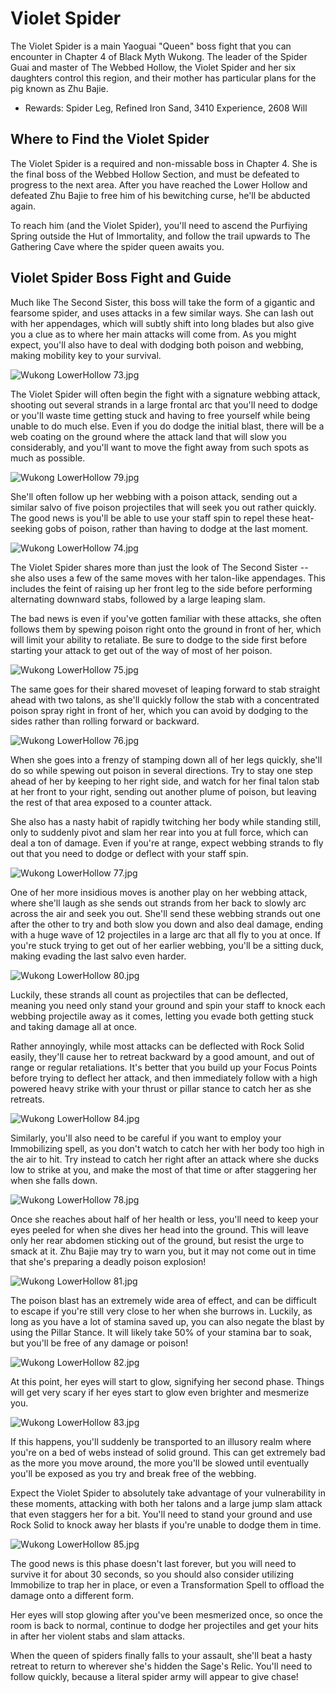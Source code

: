 # Violet Spider

The Violet Spider is a main Yaoguai "Queen" boss fight that you can encounter in Chapter 4 of Black Myth Wukong. The leader of the Spider Guai and master of The Webbed Hollow, the Violet Spider and her six daughters control this region, and their mother has particular plans for the pig known as Zhu Bajie. 

  * Rewards: Spider Leg, Refined Iron Sand, 3410 Experience, 2608 Will

## Where to Find the Violet Spider

The Violet Spider is a required and non-missable boss in Chapter 4. She is the final boss of the Webbed Hollow Section, and must be defeated to progress to the next area. After you have reached the Lower Hollow and defeated Zhu Bajie to free him of his bewitching curse, he'll be abducted again. 

To reach him (and the Violet Spider), you'll need to ascend the Purfiying Spring outside the Hut of Immortality, and follow the trail upwards to The Gathering Cave where the spider queen awaits you. 

## Violet Spider Boss Fight and Guide

Much like The Second Sister, this boss will take the form of a gigantic and fearsome spider, and uses attacks in a few similar ways. She can lash out with her appendages, which will subtly shift into long blades but also give you a clue as to where her main attacks will come from. As you might expect, you'll also have to deal with dodging both poison and webbing, making mobility key to your survival. 

![Wukong LowerHollow 73.jpg](https://oyster.ignimgs.com/mediawiki/apis.ign.com/black-myth-wukong/e/ee/Wukong_LowerHollow_73.jpg)

The Violet Spider will often begin the fight with a signature webbing attack, shooting out several strands in a large frontal arc that you'll need to dodge or you'll waste time getting stuck and having to free yourself while being unable to do much else. Even if you do dodge the initial blast, there will be a web coating on the ground where the attack land that will slow you considerably, and you'll want to move the fight away from such spots as much as possible. 

![Wukong LowerHollow 79.jpg](https://oyster.ignimgs.com/mediawiki/apis.ign.com/black-myth-wukong/0/0d/Wukong_LowerHollow_79.jpg)

She'll often follow up her webbing with a poison attack, sending out a similar salvo of five poison projectiles that will seek you out rather quickly. The good news is you'll be able to use your staff spin to repel these heat-seeking gobs of poison, rather than having to dodge at the last moment. 

![Wukong LowerHollow 74.jpg](https://oyster.ignimgs.com/mediawiki/apis.ign.com/black-myth-wukong/e/e1/Wukong_LowerHollow_74.jpg)

The Violet Spider shares more than just the look of The Second Sister -- she also uses a few of the same moves with her talon-like appendages. This includes the feint of raising up her front leg to the side before performing alternating downward stabs, followed by a large leaping slam. 

The bad news is even if you've gotten familiar with these attacks, she often follows them by spewing poison right onto the ground in front of her, which will limit your ability to retaliate. Be sure to dodge to the side first before starting your attack to get out of the way of most of her poison. 

![Wukong LowerHollow 75.jpg](https://oyster.ignimgs.com/mediawiki/apis.ign.com/black-myth-wukong/d/d9/Wukong_LowerHollow_75.jpg)

The same goes for their shared moveset of leaping forward to stab straight ahead with two talons, as she'll quickly follow the stab with a concentrated poison spray right in front of her, which you can avoid by dodging to the sides rather than rolling forward or backward. 

![Wukong LowerHollow 76.jpg](https://oyster.ignimgs.com/mediawiki/apis.ign.com/black-myth-wukong/1/13/Wukong_LowerHollow_76.jpg)

When she goes into a frenzy of stamping down all of her legs quickly, she'll do so while spewing out poison in several directions. Try to stay one step ahead of her by keeping to her right side, and watch for her final talon stab at her front to your right, sending out another plume of poison, but leaving the rest of that area exposed to a counter attack. 

She also has a nasty habit of rapidly twitching her body while standing still, only to suddenly pivot and slam her rear into you at full force, which can deal a ton of damage. Even if you're at range, expect webbing strands to fly out that you need to dodge or deflect with your staff spin. 

![Wukong LowerHollow 77.jpg](https://oyster.ignimgs.com/mediawiki/apis.ign.com/black-myth-wukong/2/27/Wukong_LowerHollow_77.jpg)

One of her more insidious moves is another play on her webbing attack, where she'll laugh as she sends out strands from her back to slowly arc across the air and seek you out. She'll send these webbing strands out one after the other to try and both slow you down and also deal damage, ending with a huge wave of 12 projectiles in a large arc that all fly to you at once. If you're stuck trying to get out of her earlier webbing, you'll be a sitting duck, making evading the last salvo even harder. 

![Wukong LowerHollow 80.jpg](https://oyster.ignimgs.com/mediawiki/apis.ign.com/black-myth-wukong/2/2e/Wukong_LowerHollow_80.jpg)

Luckily, these strands all count as projectiles that can be deflected, meaning you need only stand your ground and spin your staff to knock each webbing projectile away as it comes, letting you evade both getting stuck and taking damage all at once. 

Rather annoyingly, while most attacks can be deflected with Rock Solid easily, they'll cause her to retreat backward by a good amount, and out of range or regular retaliations. It's better that you build up your Focus Points before trying to deflect her attack, and then immediately follow with a high powered heavy strike with your thrust or pillar stance to catch her as she retreats. 

![Wukong LowerHollow 84.jpg](https://oyster.ignimgs.com/mediawiki/apis.ign.com/black-myth-wukong/a/a3/Wukong_LowerHollow_84.jpg)

Similarly, you'll also need to be careful if you want to employ your Immobilizing spell, as you don't watch to catch her with her body too high in the air to hit. Try instead to catch her right after an attack where she ducks low to strike at you, and make the most of that time or after staggering her when she falls down. 

![Wukong LowerHollow 78.jpg](https://oyster.ignimgs.com/mediawiki/apis.ign.com/black-myth-wukong/9/9f/Wukong_LowerHollow_78.jpg)

Once she reaches about half of her health or less, you'll need to keep your eyes peeled for when she dives her head into the ground. This will leave only her rear abdomen sticking out of the ground, but resist the urge to smack at it. Zhu Bajie may try to warn you, but it may not come out in time that she's preparing a deadly poison explosion! 

![Wukong LowerHollow 81.jpg](https://oyster.ignimgs.com/mediawiki/apis.ign.com/black-myth-wukong/c/cb/Wukong_LowerHollow_81.jpg)

The poison blast has an extremely wide area of effect, and can be difficult to escape if you're still very close to her when she burrows in. Luckily, as long as you have a lot of stamina saved up, you can also negate the blast by using the Pillar Stance. It will likely take 50% of your stamina bar to soak, but you'll be free of any damage or poison! 

![Wukong LowerHollow 82.jpg](https://oyster.ignimgs.com/mediawiki/apis.ign.com/black-myth-wukong/c/c3/Wukong_LowerHollow_82.jpg)

At this point, her eyes will start to glow, signifying her second phase. Things will get very scary if her eyes start to glow even brighter and mesmerize you. 

![Wukong LowerHollow 83.jpg](https://oyster.ignimgs.com/mediawiki/apis.ign.com/black-myth-wukong/a/a0/Wukong_LowerHollow_83.jpg)

If this happens, you'll suddenly be transported to an illusory realm where you're on a bed of webs instead of solid ground. This can get extremely bad as the more you move around, the more you'll be slowed until eventually you'll be exposed as you try and break free of the webbing. 

Expect the Violet Spider to absolutely take advantage of your vulnerability in these moments, attacking with both her talons and a large jump slam attack that even staggers her for a bit. You'll need to stand your ground and use Rock Solid to knock away her blasts if you're unable to dodge them in time. 

![Wukong LowerHollow 85.jpg](https://oyster.ignimgs.com/mediawiki/apis.ign.com/black-myth-wukong/6/6c/Wukong_LowerHollow_85.jpg)

The good news is this phase doesn't last forever, but you will need to survive it for about 30 seconds, so you should also consider utilizing Immobilize to trap her in place, or even a Transformation Spell to offload the damage onto a different form. 

Her eyes will stop glowing after you've been mesmerized once, so once the room is back to normal, continue to dodge her projectiles and get your hits in after her violent stabs and slam attacks. 

When the queen of spiders finally falls to your assault, she'll beat a hasty retreat to return to wherever she's hidden the Sage's Relic. You'll need to follow quickly, because a literal spider army will appear to give chase! 

